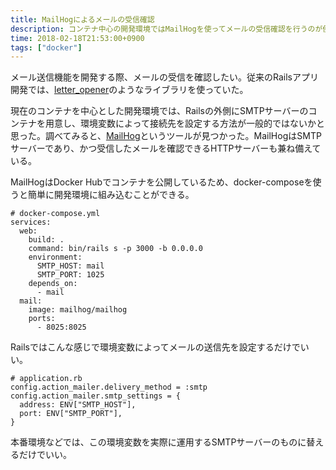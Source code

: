 ```yaml
---
title: MailHogによるメールの受信確認
description: コンテナ中心の開発環境ではMailHogを使ってメールの受信確認を行うのが便利だった
time: 2018-02-18T21:53:00+0900
tags: ["docker"]
---
```


メール送信機能を開発する際、メールの受信を確認したい。従来のRailsアプリ開発では、[letter_opener](https://github.com/ryanb/letter_opener)のようなライブラリを使っていた。

現在のコンテナを中心とした開発環境では、Railsの外側にSMTPサーバーのコンテナを用意し、環境変数によって接続先を設定する方法が一般的ではないかと思った。調べてみると、[MailHog](https://github.com/mailhog/MailHog)というツールが見つかった。MailHogはSMTPサーバーであり、かつ受信したメールを確認できるHTTPサーバーも兼ね備えている。

MailHogはDocker Hubでコンテナを公開しているため、docker-composeを使うと簡単に開発環境に組み込むことができる。

```
# docker-compose.yml
services:
  web:
    build: .
    command: bin/rails s -p 3000 -b 0.0.0.0
    environment:
      SMTP_HOST: mail
      SMTP_PORT: 1025
    depends_on:
      - mail
  mail:
    image: mailhog/mailhog
    ports:
      - 8025:8025
```

Railsではこんな感じで環境変数によってメールの送信先を設定するだけでいい。

```
# application.rb
config.action_mailer.delivery_method = :smtp
config.action_mailer.smtp_settings = {
  address: ENV["SMTP_HOST"],
  port: ENV["SMTP_PORT"],
}
```

本番環境などでは、この環境変数を実際に運用するSMTPサーバーのものに替えるだけでいい。
